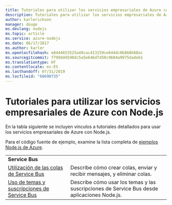 ```yaml
---
title: Tutoriales para utilizar los servicios empresariales de Azure con Node.js
description: Tutoriales para utilizar los servicios empresariales de Azure con Node.js
author: karlerickson
manager: douge
ms.devlang: nodejs
ms.topic: article
ms.service: azure-nodejs
ms.date: 06/17/2017
ms.author: karler
ms.openlocfilehash: e8444653525a49cac413159ce644dc0b868b68ac
ms.sourcegitcommit: f799dd4590dc5a5e646d7d50c9604a9975dadeb1
ms.translationtype: HT
ms.contentlocale: es-ES
ms.lasthandoff: 07/31/2019
ms.locfileid: "68690735"
---
```

# <a name="tutorials-for-using-azure-enterprise-services-with-nodejs"></a>Tutoriales para utilizar los servicios empresariales de Azure con Node.js

En la tabla siguiente se incluyen vínculos a tutoriales detallados para usar los servicios empresariales de Azure con Node.js.

Para el código fuente de ejemplo, examine la lista completa de [ejemplos Node.js de Azure](https://azure.microsoft.com/resources/samples/?term=nodejs).

| | |
|---|---|
| **Service Bus** ||
| [Utilización de las colas de Service Bus](/azure/service-bus-messaging/service-bus-nodejs-how-to-use-queues?toc=/azure/javascript/toc.json&bc=/azure/javascript/breadcrumb/toc.json) | Describe cómo crear colas, enviar y recibir mensajes, y eliminar colas. |
| [Uso de temas y suscripciones de Service Bus](/azure/service-bus-messaging/service-bus-nodejs-how-to-use-topics-subscriptions?toc=/azure/javascript/toc.json&bc=/azure/javascript/breadcrumb/toc.json) | Describe cómo usar los temas y las suscripciones de Service Bus desde aplicaciones Node.js. |
